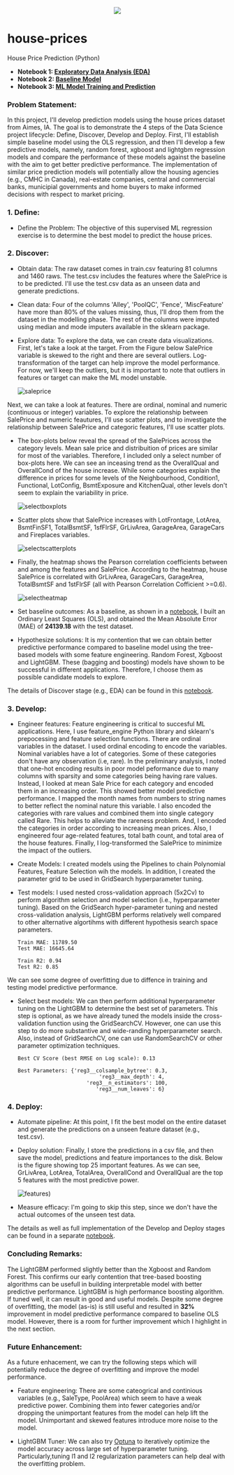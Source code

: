 
<p align="center">
   <img src="https://user-images.githubusercontent.com/26305084/117038955-35c4c980-acd6-11eb-9a5e-4e98d4d4b764.gif" />
</p>


# house-prices
House Price Prediction (Python)

- **Notebook 1: [Exploratory Data Analysis (EDA)](https://github.com/vbabashov/house-prices/blob/main/notebooks/EDA.ipynb)**
- **Notebook 2: [Baseline Model](https://github.com/vbabashov/house-prices/blob/main/notebooks/baseline.ipynb)**
- **Notebook 3: [ML Model Training and Prediction](https://github.com/vbabashov/house-prices/blob/main/notebooks/price_prediction.ipynb)**

### Problem Statement:

In this project, I'll develop prediction models using the house prices dataset from Aimes, IA. The goal is to demonstrate the 4 steps of the Data Science project lifecycle: Define, Discover, Develop and Deploy. First, I'll establish simple baseline model using the OLS regression, and then I'll develop a few predictive models, namely, random forest, xgboost and lightgbm regression models and compare the performance of these models against the baseline with the aim to get better predictive performance. The implementation of similar price prediction models will potentially allow the housing agencies (e.g., CMHC in Canada), real-estate companies, central and commercial banks, municipial governments and home buyers to make informed decisions with respect to market pricing.


### 1. Define:

- Define the Problem: The objective of this supervised ML regression exercise is to determine the best model to predict the house prices.

### 2. Discover: 

- Obtain data: The raw dataset comes in train.csv featuring 81 columns and 1460 raws. The test.csv includes the features where the SalePrice is to be predicted. I'll use the test.csv data as an unseen data and generate predictions.

- Clean data: Four of the columns 'Alley', 'PoolQC', 'Fence', 'MiscFeature' have more than 80% of the values missing, thus, I'll drop them from the dataset in the modelling phase. The rest of the columns were imputed using median and mode imputers available in the sklearn package.

- Explore data: To explore the data, we can create data visualizations. First, let's take a look at the target. From the Figure below SalePrice variable is skewed to the right and there are several outliers. Log-transformation of the target can help improve the model performance. For now, we'll keep the outliers, but it is important to note that outliers in features or target can make the ML model unstable.

     ![saleprice](https://user-images.githubusercontent.com/26305084/112194684-8200f200-8bdf-11eb-9db5-dec7dc242f72.jpeg)

Next, we can take a look at features. There are ordinal, nominal and numeric (continuous or integer) variables. To explore the relationship between SalePrice and numeric feautures, I'll use scatter plots, and to investigate the relationship between SalePrice and categoric features, I'll use scatter plots.  

- The box-plots below reveal the spread of the SalePrices across the category levels. Mean sale price and distribuition of prices are similar for most of the variables. Therefore, I included only a select number of box-plots here. We can see an inceasing trend as the OverallQual and OverallCond of the house increase. While some categories explain the difference in prices for some levels of the Neighbourhood, Condition1, Functional, LotConfig, BsmtExposure and KitchenQual, other levels don't seem to explain the variability in price.

   
     ![selectboxplots](https://user-images.githubusercontent.com/26305084/112189231-31d36100-8bda-11eb-846d-a79159a4a24c.jpeg)


- Scatter plots show that SalePrice increases with LotFrontage, LotArea, BsmtFinSF1, TotalBsmtSF, 1sfFlrSF, GrLivArea, GarageArea, GarageCars and Fireplaces variables.

    
     ![selectscatterplots](https://user-images.githubusercontent.com/26305084/112324815-8c77c600-8c89-11eb-97db-a3d0931f9e0c.jpeg)


- Finally, the heatmap shows the Pearson correlation coefficients between and among the features and SalePrice. According to the heatmap, house SalePrice is correlated with GrLivArea, GarageCars, GarageArea, TotalBsmtSF and 1stFlrSF (all with Pearson Correlation Cofficient >=0.6).

     ![selectheatmap](https://user-images.githubusercontent.com/26305084/112482761-c52da300-8d4e-11eb-8659-fa7e48f39cc7.jpeg)

- Set baseline outcomes: As a baseline, as shown in a [notebook](https://github.com/vbabashov/house-prices/blob/main/notebooks/baseline.ipynb), I built an Ordinary Least Squares (OLS), and obtained the Mean Absolute Error (MAE) of **24139.18** with the test dataset.

- Hypothesize solutions: It is my contention that we can obtain better predictive performance compared to baseline model using the tree-based models with some feature engineering. Random Forest, Xgboost and LightGBM. These (bagging and boosting) models have shown to be successful in different applications. Therefore, I choose them as possible candidate models to explore. 

The details of Discover stage (e.g., EDA) can be found in this [notebook](https://github.com/vbabashov/house-prices/blob/main/notebooks/EDA.ipynb).

### 3. Develop:

- Engineer features: Feature engineering is critical to succesful ML applications. Here, I use feature_engine Python library and sklearn's prepocessing and feature selection functions. There are ordinal variables in the dataset. I used ordinal encoding to encode the variables. Nominal variables have a lot of categories. Some of these categories don't have any observation (i.e, rare). In the preliminary analysis, I noted that one-hot encoding results in poor model peformance due to many columns with sparsity and some categories being having rare values. Instead, I looked at mean Sale Price for each category and encoded them in an increasing order. This showed better model predictive performance. I mapped the month names from numbers to string names to better reflect the nominal nature this variable. I also encoded the categories with rare values and combined them into single category called Rare. This helps to alleviate the rareness problem. And, I encoded the categories in order according to increasing mean prices. Also, I engineered four age-related features, total bath count, and total area of the house features. Finally, I log-transformed the SalePrice to minimize the impact of the outliers.
             
- Create Models: I created models using the Pipelines to chain Polynomial Features, Feature Selection wih the models. In addition, I created the parameter grid to be used in GridSearch hyperparameter tuning.

- Test models: I used nested cross-validation approach (5x2Cv) to perform algorithm selection and model selection (i.e., hyperparameter tuning). Based on the GridSearch hyper-parameter tuning and nested cross-validation analysis, LightGBM performs relatively well compared to other alternative algortihms with different hypothesis search space parameters.

      Train MAE: 11789.50
      Test MAE: 16645.64

      Train R2: 0.94
      Test R2: 0.85

We can see some degree of overfitting due to diffence in training and testing model predictive performance.

- Select best models: We can then perform additional hyperparameter tuning on the LightGBM to determine the best set of parameters. This step is optional, as we have already tuned the models inside the cross-validation function using the GridSearchCV. However, one can use this step to do more substantive and wide-randing hyperparameter search. Also, instead of GridSearchCV, one can use RandomSearchCV or other parameter optimization techniques.

      Best CV Score (best RMSE on Log scale): 0.13

      Best Parameters: {'reg3__colsample_bytree': 0.3, 
                                'reg3__max_depth': 4, 
                            'reg3__n_estimators': 100, 
                               'reg3__num_leaves': 6}
                         

### 4. Deploy:

- Automate pipeline: At this point, I fit the best model on the entire dataset and generate the predictions on a unseen feature dataset (e.g., test.csv).

- Deploy solution: Finally, I store the predictions in a csv file, and then save the model, predictions and feature importances to the disk. Below is the figure showing top 25 important features. As we can see, GrLivArea, LotArea, TotalArea, OverallCond and OverallQual are the top 5 features with the most predictive power.

     ![features](https://user-images.githubusercontent.com/26305084/113339413-6a6cec00-92f8-11eb-9aee-a7fabbd325fb.jpeg))

- Measure efficacy: I'm going to skip this step, since we don't have the actual outcomes of the unseen test data.

The details as well as full implementation of the Develop and Deploy stages can be found in a separate [notebook](https://github.com/vbabashov/house-prices/blob/main/notebooks/price_prediction.ipynb).    

### Concluding Remarks:

The LightGBM performed slightly better than the Xgboost and Random Forest. This confirms our early contention that tree-based boosting algorithms can be usefull in building interpretable model with better predictive performance. LightGBM is high performance boosting algorithm. If tuned well, it can result in good and useful models. Despite some degree of overfitting, the model (as-is) is still useful and resulted in **32%** improvement in model predictive performance compared to baseline OLS model. However, there is a room for further improvement which I highlight in the next section.

### Future Enhancement:

As a future enhacement, we can try the following steps which will potentially reduce the degree of overfitting and improve the model performance.

- Feature engineering: There are some cateogrical and continious variables (e.g., SaleType, PoolArea) which seem to have a weak predictive power. Combining them into fewer categories and/or dropping the unimportant features from the model can help lift the model. Unimportant and skewed features introduce more noise to the model. 

- LightGBM Tuner:  We can also try [Optuna](https://medium.com/optuna/lightgbm-tuner-new-optuna-integration-for-hyperparameter-optimization-8b7095e99258) to iteratively optimize the model accuracy across large set of hyperparameter tuning. Particularly,tuning l1 and l2 regularization parameters can help deal with the overfitting problem.
